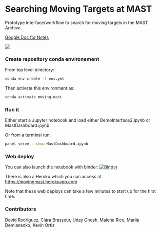 # Searching Moving Targets at MAST

Prototype interface/workflow to search for moving targets in the MAST Archive

[Google Doc for Notes](https://docs.google.com/document/d/1qwf77xCSwzWCMoCR8HzkH3T0KvMJAZAH9Ra805c5s20)

![](https://img.shields.io/badge/Made%20at-%23AstroHackWeek-8063d5.svg?style=flat)

### Create repository conda environement

From top level directory:

```bash
conda env create -f env.yml
```

Then activate this environment as:

```bash
conda activate moving-mast
```

### Run it

Either start a Jupyter notebook and load either DemoInterface2.ipynb or MastDashboard.ipynb

Or from a terminal run:
```bash
panel serve --show MastDashboard.ipynb
```

### Web deploy

You can also launch the notebook with binder:
[![Binder](https://mybinder.org/badge_logo.svg)](https://mybinder.org/v2/gh/dr-rodriguez/MovingMast/main?filepath=DemoInterface2.ipynb)

There is also a Heroku which you can access at https://movingmast.herokuapp.com   

Note that these web deploys can take a few minutes to start up for the first time.

### Contributors

David Rodriguez, Clara Brasseur, Uday Ghosh, Malena Rice, Mariia Demianenko, Kevin Ortiz